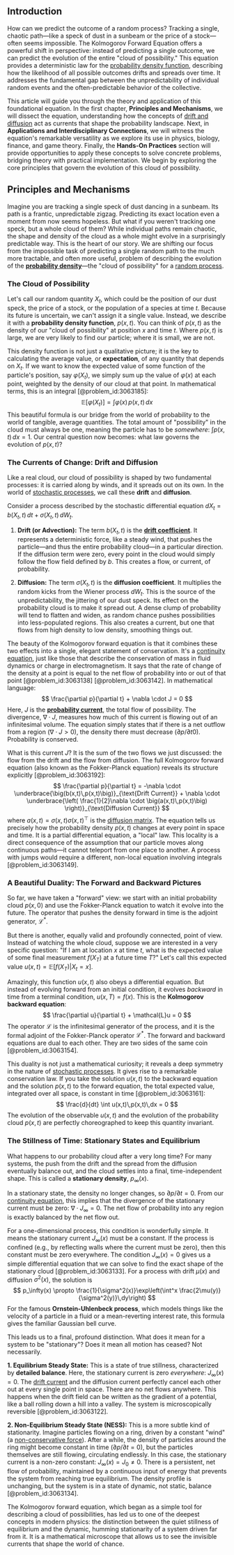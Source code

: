 ## Introduction
How can we predict the outcome of a random process? Tracking a single, chaotic path—like a speck of dust in a sunbeam or the price of a stock—often seems impossible. The Kolmogorov Forward Equation offers a powerful shift in perspective: instead of predicting a single outcome, we can predict the evolution of the entire "cloud of possibility." This equation provides a deterministic law for the [probability density function](@article_id:140116), describing how the likelihood of all possible outcomes drifts and spreads over time. It addresses the fundamental gap between the unpredictability of individual random events and the often-predictable behavior of the collective.

This article will guide you through the theory and application of this foundational equation. In the first chapter, **Principles and Mechanisms**, we will dissect the equation, understanding how the concepts of [drift and diffusion](@article_id:148322) act as currents that shape the probability landscape. Next, in **Applications and Interdisciplinary Connections**, we will witness the equation's remarkable versatility as we explore its use in physics, biology, finance, and game theory. Finally, the **Hands-On Practices** section will provide opportunities to apply these concepts to solve concrete problems, bridging theory with practical implementation. We begin by exploring the core principles that govern the evolution of this cloud of possibility.

## Principles and Mechanisms

Imagine you are tracking a single speck of dust dancing in a sunbeam. Its path is a frantic, unpredictable zigzag. Predicting its exact location even a moment from now seems hopeless. But what if you weren't tracking one speck, but a whole cloud of them? While individual paths remain chaotic, the shape and density of the cloud as a whole might evolve in a surprisingly predictable way. This is the heart of our story. We are shifting our focus from the impossible task of predicting a single random path to the much more tractable, and often more useful, problem of describing the evolution of the **[probability density](@article_id:143372)**—the "cloud of possibility" for a [random process](@article_id:269111).

### The Cloud of Possibility

Let's call our random quantity $X_t$, which could be the position of our dust speck, the price of a stock, or the population of a species at time $t$. Because its future is uncertain, we can't assign it a single value. Instead, we describe it with a **probability density function**, $p(x,t)$. You can think of $p(x,t)$ as the density of our "cloud of possibility" at position $x$ and time $t$. Where $p(x,t)$ is large, we are very likely to find our particle; where it is small, we are not.

This density function is not just a qualitative picture; it is the key to calculating the average value, or **expectation**, of any quantity that depends on $X_t$. If we want to know the expected value of some function of the particle's position, say $\varphi(X_t)$, we simply sum up the value of $\varphi(x)$ at each point, weighted by the density of our cloud at that point. In mathematical terms, this is an integral [@problem_id:3063185]:
$$
\mathbb{E}[\varphi(X_t)] = \int \varphi(x)\,p(x,t)\,dx
$$
This beautiful formula is our bridge from the world of probability to the world of tangible, average quantities. The total amount of "possibility" in the cloud must always be one, meaning the particle has to be *somewhere*: $\int p(x,t)\,dx = 1$. Our central question now becomes: what law governs the evolution of $p(x,t)$?

### The Currents of Change: Drift and Diffusion

Like a real cloud, our cloud of possibility is shaped by two fundamental processes: it is carried along by winds, and it spreads out on its own. In the world of [stochastic processes](@article_id:141072), we call these **drift** and **diffusion**.

Consider a process described by the stochastic differential equation $dX_t = b(X_t,t)\,dt + \sigma(X_t,t)\,dW_t$.

1.  **Drift (or Advection):** The term $b(X_t,t)$ is the **[drift coefficient](@article_id:198860)**. It represents a deterministic force, like a steady wind, that pushes the particle—and thus the entire probability cloud—in a particular direction. If the diffusion term were zero, every point in the cloud would simply follow the flow field defined by $b$. This creates a flow, or current, of probability.

2.  **Diffusion:** The term $\sigma(X_t,t)$ is the **diffusion coefficient**. It multiplies the random kicks from the Wiener process $dW_t$. This is the source of the unpredictability, the jittering of our dust speck. Its effect on the probability cloud is to make it spread out. A dense clump of probability will tend to flatten and widen, as random chance pushes possibilities into less-populated regions. This also creates a current, but one that flows from high density to low density, smoothing things out.

The beauty of the Kolmogorov forward equation is that it combines these two effects into a single, elegant statement of conservation. It's a [continuity equation](@article_id:144748), just like those that describe the conservation of mass in fluid dynamics or charge in electromagnetism. It says that the rate of change of the density at a point is equal to the net flow of probability into or out of that point [@problem_id:3063138] [@problem_id:3063142]. In mathematical language:
$$
\frac{\partial p}{\partial t} + \nabla \cdot J = 0
$$
Here, $J$ is the **[probability current](@article_id:150455)**, the total flow of possibility. The divergence, $\nabla \cdot J$, measures how much of this current is flowing out of an infinitesimal volume. The equation simply states that if there is a net outflow from a region ($\nabla \cdot J > 0$), the density there must decrease ($\partial p / \partial t  0$). Probability is conserved.

What is this current $J$? It is the sum of the two flows we just discussed: the flow from the drift and the flow from diffusion. The full Kolmogorov forward equation (also known as the Fokker-Planck equation) reveals its structure explicitly [@problem_id:3063192]:
$$
\frac{\partial p}{\partial t} = -\nabla \cdot \underbrace{\big(b(x,t)\,p(x,t)\big)}_{\text{Drift Current}} + \nabla \cdot \underbrace{\left( \frac{1}{2}\nabla \cdot \big(a(x,t)\,p(x,t)\big) \right)}_{\text{Diffusion Current}}
$$
where $a(x,t) = \sigma(x,t)\sigma(x,t)^{\top}$ is the [diffusion matrix](@article_id:182471). The equation tells us precisely how the probability density $p(x,t)$ changes at every point in space and time. It is a partial differential equation, a "local" law. This locality is a direct consequence of the assumption that our particle moves along continuous paths—it cannot teleport from one place to another. A process with jumps would require a different, non-local equation involving integrals [@problem_id:3063149].

### A Beautiful Duality: The Forward and Backward Pictures

So far, we have taken a "forward" view: we start with an initial probability cloud $p(x,0)$ and use the Fokker-Planck equation to watch it evolve into the future. The operator that pushes the density forward in time is the adjoint generator, $\mathcal{L}^*$.

But there is another, equally valid and profoundly connected, point of view. Instead of watching the whole cloud, suppose we are interested in a very specific question: "If I am at location $x$ at time $t$, what is the expected value of some final measurement $f(X_T)$ at a future time $T$?" Let's call this expected value $u(x,t) = \mathbb{E}[f(X_T) | X_t=x]$.

Amazingly, this function $u(x,t)$ also obeys a differential equation. But instead of evolving forward from an initial condition, it evolves *backward* in time from a terminal condition, $u(x,T) = f(x)$. This is the **Kolmogorov backward equation**:
$$
\frac{\partial u}{\partial t} + \mathcal{L}u = 0
$$
The operator $\mathcal{L}$ is the infinitesimal generator of the process, and it is the formal adjoint of the Fokker-Planck operator $\mathcal{L}^*$. The forward and backward equations are dual to each other. They are two sides of the same coin [@problem_id:3063154].

This duality is not just a mathematical curiosity; it reveals a deep symmetry in the nature of [stochastic processes](@article_id:141072). It gives rise to a remarkable conservation law. If you take the solution $u(x,t)$ to the backward equation and the solution $p(x,t)$ to the forward equation, the total expected value, integrated over all space, is constant in time [@problem_id:3063161]:
$$
\frac{d}{dt} \int u(x,t)\,p(x,t)\,dx = 0
$$
The evolution of the observable $u(x,t)$ and the evolution of the probability cloud $p(x,t)$ are perfectly choreographed to keep this quantity invariant.

### The Stillness of Time: Stationary States and Equilibrium

What happens to our probability cloud after a very long time? For many systems, the push from the drift and the spread from the diffusion eventually balance out, and the cloud settles into a final, time-independent shape. This is called a **stationary density**, $p_\infty(x)$.

In a stationary state, the density no longer changes, so $\partial p / \partial t = 0$. From our [continuity equation](@article_id:144748), this implies that the divergence of the stationary current must be zero: $\nabla \cdot J_\infty = 0$. The net flow of probability into any region is exactly balanced by the net flow out.

For a one-dimensional process, this condition is wonderfully simple. It means the stationary current $J_\infty(x)$ must be a constant. If the process is confined (e.g., by reflecting walls where the current must be zero), then this constant must be zero everywhere. The condition $J_\infty(x) = 0$ gives us a simple differential equation that we can solve to find the exact shape of the stationary cloud [@problem_id:3063133]. For a process with drift $\mu(x)$ and diffusion $\sigma^2(x)$, the solution is
$$
p_\infty(x) \propto \frac{1}{\sigma^2(x)}\exp\left(\int^x \frac{2\mu(y)}{\sigma^2(y)}\,dy\right)
$$
For the famous **Ornstein-Uhlenbeck process**, which models things like the velocity of a particle in a fluid or a mean-reverting interest rate, this formula gives the familiar Gaussian bell curve.

This leads us to a final, profound distinction. What does it mean for a system to be "stationary"? Does it mean all motion has ceased? Not necessarily.

**1. Equilibrium Steady State:** This is a state of true stillness, characterized by **detailed balance**. Here, the stationary current is zero *everywhere*: $J_\infty(x) = 0$. The [drift current](@article_id:191635) and the diffusion current perfectly cancel each other out at every single point in space. There are no net flows anywhere. This happens when the drift field can be written as the gradient of a potential, like a ball rolling down a hill into a valley. The system is microscopically reversible [@problem_id:3063122].

**2. Non-Equilibrium Steady State (NESS):** This is a more subtle kind of stationarity. Imagine particles flowing on a ring, driven by a constant "wind" (a [non-conservative force](@article_id:169479)). After a while, the density of particles around the ring might become constant in time ($\partial p / \partial t = 0$), but the particles themselves are still flowing, circulating endlessly. In this case, the stationary current is a non-zero constant: $J_\infty(x) = J_0 \neq 0$. There is a persistent, net flow of probability, maintained by a continuous input of energy that prevents the system from reaching true equilibrium. The density profile is unchanging, but the system is in a state of dynamic, not static, balance [@problem_id:3063134].

The Kolmogorov forward equation, which began as a simple tool for describing a cloud of possibilities, has led us to one of the deepest concepts in modern physics: the distinction between the quiet stillness of equilibrium and the dynamic, humming stationarity of a system driven far from it. It is a mathematical microscope that allows us to see the invisible currents that shape the world of chance.